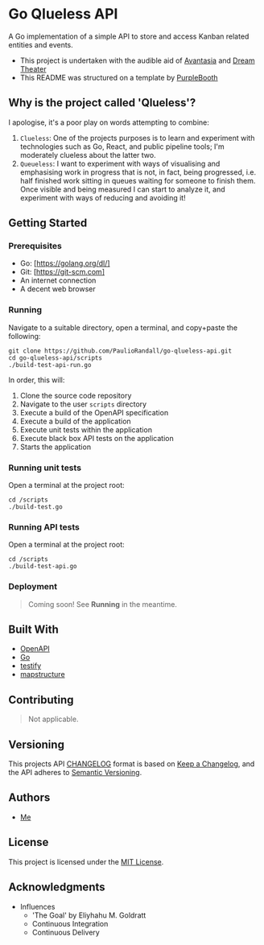 # Go Qlueless API

A Go implementation of a simple API to store and access Kanban related entities and events.

- This project is undertaken with the audible aid of [Avantasia](https://www.avantasia.net) and [Dream Theater](http://dreamtheater.net)
- This README was structured on a template by [PurpleBooth](https://gist.github.com/PurpleBooth/109311bb0361f32d87a2)

## Why is the project called 'Qlueless'?

I apologise, it's a poor play on words attempting to combine:

1. `Clueless`: One of the projects purposes is to learn and experiment with technologies such as Go, React, and public pipeline tools; I'm moderately clueless about the latter two.
2. `Queueless`: I want to experiment with ways of visualising and emphasising work in progress that is not, in fact, being progressed, i.e. half finished work sitting in queues waiting for someone to finish them. Once visible and being measured I can start to analyze it, and experiment with ways of reducing and avoiding it!

## Getting Started

### Prerequisites

- Go: [https://golang.org/dl/]
- Git: [https://git-scm.com]
- An internet connection
- A decent web browser

### Running

Navigate to a suitable directory, open a terminal, and copy+paste the following:

```
git clone https://github.com/PaulioRandall/go-qlueless-api.git
cd go-qlueless-api/scripts
./build-test-api-run.go
```

In order, this will:

1. Clone the source code repository
2. Navigate to the user `scripts` directory
3. Execute a build of the OpenAPI specification
4. Execute a build of the application
5. Execute unit tests within the application
6. Execute black box API tests on the application
7. Starts the application

### Running unit tests

Open a terminal at the project root:

```
cd /scripts
./build-test.go
```

### Running API tests

Open a terminal at the project root:

```
cd /scripts
./build-test-api.go
```

### Deployment 

> Coming soon! See **Running** in the meantime.

## Built With

- [OpenAPI](https://swagger.io/docs/specification/about/)
- [Go](https://golang.org)
- [testify](https://github.com/stretchr/testify)
- [mapstructure](https://github.com/mitchellh/mapstructure)

## Contributing

> Not applicable.

## Versioning

This projects API [CHANGELOG](https://github.com/PaulioRandall/go-qlueless-api/blob/master/api/CHANGELOG.md) format is based on [Keep a Changelog](https://keepachangelog.com/en/1.0.0/), and the API adheres to [Semantic Versioning](https://semver.org/spec/v2.0.0.html).

## Authors

- [Me](https://github.com/PaulioRandall)

## License

This project is licensed under the [MIT License](https://github.com/PaulioRandall/go-qlueless-api/blob/master/LICENSE).

## Acknowledgments

- Influences
  - 'The Goal' by Eliyhahu M. Goldratt
  - Continuous Integration
  - Continuous Delivery